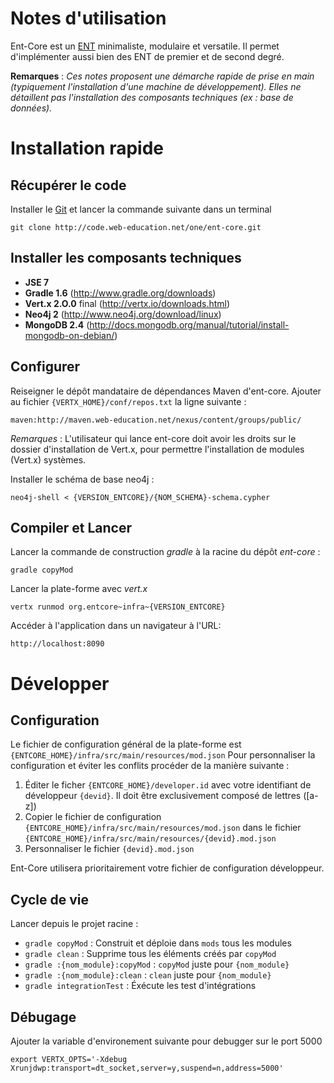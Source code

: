 Notes d'utilisation
====================

Ent-Core est un [ENT](https://fr.wikipedia.org/wiki/Espace_num%C3%A9rique_de_travail) minimaliste,
modulaire et versatile. Il permet d'implémenter aussi bien des ENT de premier et de second degré.

**Remarques** : _Ces notes proposent une démarche rapide de prise en main (typiquement l'installation d'une machine de développement).
Elles ne détaillent pas l'installation des composants techniques (ex : base de données)._

# Installation rapide

## Récupérer le code

Installer le [Git](http://git-scm.com/) et lancer la commande suivante dans un terminal

	git clone http://code.web-education.net/one/ent-core.git

## Installer les composants techniques

* __JSE 7__
* __Gradle 1.6__ (http://www.gradle.org/downloads)
* __Vert.x 2.O.0__ final (http://vertx.io/downloads.html)
* __Neo4j 2__ (http://www.neo4j.org/download/linux)
* __MongoDB 2.4__ (http://docs.mongodb.org/manual/tutorial/install-mongodb-on-debian/)

## Configurer

Reiseigner le dépôt mandataire de dépendances Maven d'ent-core.
Ajouter au fichier `{VERTX_HOME}/conf/repos.txt` la ligne suivante :

	maven:http://maven.web-education.net/nexus/content/groups/public/

_Remarques_ : L'utilisateur qui lance ent-core doit avoir les droits sur le dossier d'installation de Vert.x,
pour permettre l'installation de modules (Vert.x) systèmes.

Installer le schéma de base neo4j :

	neo4j-shell < {VERSION_ENTCORE}/{NOM_SCHEMA}-schema.cypher

## Compiler et Lancer

Lancer la commande de construction _gradle_ à la racine du dépôt _ent-core_ :

	gradle copyMod

Lancer la plate-forme avec _vert.x_

	vertx runmod org.entcore~infra~{VERSION_ENTCORE}

Accéder à l'application dans un navigateur à l'URL:

	http://localhost:8090

# Développer

## Configuration

Le fichier de configuration général de la plate-forme est `{ENTCORE_HOME}/infra/src/main/resources/mod.json`
Pour personnaliser la configuration et éviter les conflits procéder de la manière suivante :

1. Éditer le ficher `{ENTCORE_HOME}/developer.id` avec votre identifiant de développeur `{devid}`.
   Il doit être exclusivement composé de lettres ([a-z])
2. Copier le fichier de configuration `{ENTCORE_HOME}/infra/src/main/resources/mod.json`
   dans le fichier `{ENTCORE_HOME}/infra/src/main/resources/{devid}.mod.json`
3. Personnaliser le fichier `{devid}.mod.json`

Ent-Core utilisera prioritairement votre fichier de configuration développeur.

## Cycle de vie

Lancer depuis le projet racine :

* `gradle copyMod` : Construit et déploie dans `mods` tous les modules
* `gradle clean` : Supprime tous les éléments créés par `copyMod`
* `gradle :{nom_module}:copyMod` : `copyMod` juste pour `{nom_module}`
* `gradle :{nom_module}:clean` : `clean` juste pour `{nom_module}`
* `gradle integrationTest` : Éxécute les test d'intégrations

## Débugage

Ajouter la variable d'environement suivante pour debugger sur le port 5000

	export VERTX_OPTS='-Xdebug Xrunjdwp:transport=dt_socket,server=y,suspend=n,address=5000'
